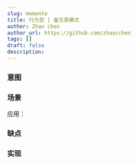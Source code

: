 ```yaml
---
slug: memento
title: 行为型 | 备忘录模式
author: Zhao chen
author_url: https://github.com/zhaocchen
tags: []
draft: false
description: 
---
```



### 意图

### 场景

应用：

### 缺点

### 实现

